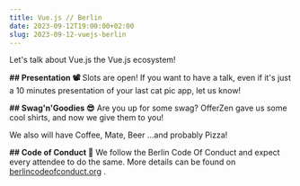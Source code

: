 ```yaml
---
title: Vue.js // Berlin
date: 2023-09-12T19:00:00+02:00
slug: 2023-09-12-vuejs-berlin
---
```


Let's talk about Vue.js the Vue.js ecosystem!

**\#\# Presentation 📽️**
Slots are open! If you want to have a talk, even if it's just a 10 minutes presentation of your last cat pic app, let us know!

**\#\# Swag'n'Goodies 😎**
Are you up for some swag? OfferZen gave us some cool shirts, and now we give them to you!

We also will have Coffee, Mate, Beer …and probably Pizza!

**\#\# Code of Conduct 🫶**
We follow the Berlin Code Of Conduct and expect every attendee to do the same. More details can be found on [berlincodeofconduct.org](http://berlincodeofconduct.org) .
